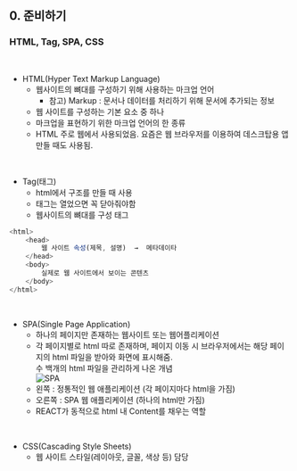 ## 0. 준비하기   
### HTML, Tag, SPA, CSS
<br>

- HTML(Hyper Text Markup Language)   
  * 웹사이트의 뼈대를 구성하기 위해 사용하는 마크업 언어   
    -  참고) Markup : 문서나 데이터를 처리하기 위해 문서에 추가되는 정보   
  * 웹 사이트를 구성하는 기본 요소 중 하나   
  * 마크업을 표현하기 위한 마크업 언어의 한 종류   
  * HTML 주로 웹에서 사용되었음. 요즘은 웹 브라우저를 이용하여 데스크탑용 앱 만들 때도 사용됨.   
<br>

- Tag(태그)   
  * html에서 구조를 만들 때 사용   
  * 태그는 열었으면 꼭 닫아줘야함   
  * 웹사이트의 뼈대를 구성 태그
``` javascript
<html>
	<head>
		웹 사이트 속성(제목, 설명)  →  메타데이타
	</head>
	<body>
		실제로 웹 사이트에서 보이는 콘텐츠
	</body>
</html>
```
<br>

- SPA(Single Page Application)   
  * 하나의 페이지만 존재하는 웹사이트 또는 웹어플리케이션   
  * 각 페이지별로 html 따로 존재하며, 페이지 이동 시 브라우저에서는 해당 페이지의 html 파일을 받아와 화면에 표시해줌.   
    수 백개의 html 파일을 관리하게 나온 개념   
  ![SPA](https://user-images.githubusercontent.com/114986832/214458501-61a35bbb-5a4b-4658-839b-55acd3365161.png)
  * 왼쪽 : 정통적인 웹 애플리케이션 (각 페이지마다 html을 가짐)   
  * 오른쪽 : SPA 웹 애플리케이션 (하나의 html만 가짐)   
  * REACT가 동적으로 html <body> 내 Content를 채우는 역할   
<br>

- CSS(Cascading Style Sheets)   
  * 웹 사이트 스타일(레이아웃, 글꼴, 색상 등) 담당   
